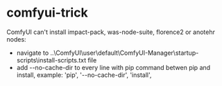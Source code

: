 # comfyui-trick


ComfyUI can't install impact-pack, was-node-suite, florence2 or anotehr nodes:

- navigate to ..\ComfyUI\user\default\ComfyUI-Manager\startup-scripts\install-scripts.txt file
- add --no-cache-dir to every line with pip command betwen pip and install, example: 'pip', '--no-cache-dir', 'install', 
